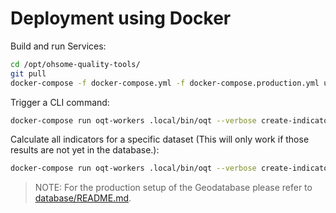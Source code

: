 # Deployment using Docker

Build and run Services:

```bash
cd /opt/ohsome-quality-tools/
git pull
docker-compose -f docker-compose.yml -f docker-compose.production.yml up --build --force-recreate -d
```

Trigger a CLI command:

```bash
docker-compose run oqt-workers .local/bin/oqt --verbose create-indicator -i GhsPopComparison --infile data/heidelberg_altstadt.geojson
```

Calculate all indicators for a specific dataset (This will only work if those results are not yet in the database.):

```bash
docker-compose run oqt-workers .local/bin/oqt --verbose create-indicators-for-dataset --dataset-name "test_regions"
```

> NOTE: For the production setup of the Geodatabase please refer to [database/README.md](database/README.md).
